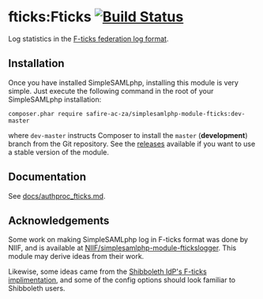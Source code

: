 fticks:Fticks     [![Build Status](https://travis-ci.org/safire-ac-za/simplesamlphp-module-fticks.svg?branch=master)](https://travis-ci.org/safire-ac-za/simplesamlphp-module-fticks)
=============

Log statistics in the [F-ticks federation log format](https://wiki.geant.org/display/gn42jra3/F-ticks+standard).

Installation
------------

Once you have installed SimpleSAMLphp, installing this module is
very simple.  Just execute the following command in the root of your
SimpleSAMLphp installation:

```
composer.phar require safire-ac-za/simplesamlphp-module-fticks:dev-master
```

where `dev-master` instructs Composer to install the `master` (**development**)
branch from the Git repository. See the
[releases](https://github.com/safire-ac-za/simplesamlphp-module-fticks/releases)
available if you want to use a stable version of the module.

Documentation
-------------

See [docs/authproc_fticks.md](https://github.com/safire-ac-za/simplesamlphp-module-fticks/blob/master/docs/authproc_fticks.md).

Acknowledgements
----------------

Some work on making SimpleSAMLphp log in F-ticks format was done by NIIF, and is available at [NIIF/simplesamlphp-module-ftickslogger](https://github.com/NIIF/simplesamlphp-module-ftickslogger). This module may derive ideas from their work.

Likewise, some ideas came from the [Shibboleth IdP's F-ticks implimentation](https://wiki.shibboleth.net/confluence/display/IDP30/FTICKSLoggingConfiguration), and some of the config options should look familiar to Shibboleth users.

